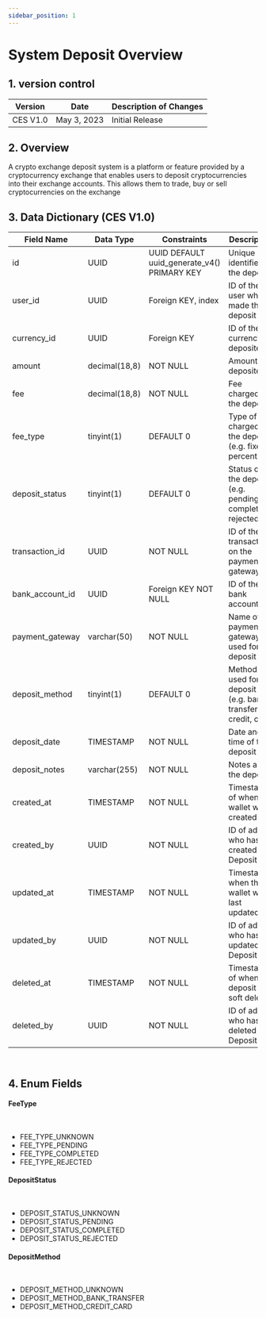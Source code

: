 ```yaml
---
sidebar_position: 1
---
```


# System Deposit Overview

## 1. version control

| Version  | Date        | Description of Changes |
| -------- | ----------- | ---------------------- |
| CES V1.0 | May 3, 2023 | Initial Release        |

## 2. Overview

A crypto exchange deposit system is a platform or feature provided by a cryptocurrency exchange that enables users to deposit cryptocurrencies into their exchange accounts. This allows them to trade, buy or sell cryptocurrencies on the exchange

## 3. Data Dictionary (CES V1.0)

| Field Name      | Data Type     | Constraints                                 | Description                                                    |
| --------------- | ------------- | ------------------------------------------- | -------------------------------------------------------------- |
| id              | UUID          | UUID DEFAULT uuid_generate_v4() PRIMARY KEY | Unique identifier for the deposit                              |
| user_id         | UUID          | Foreign KEY, index                          | ID of the user who made the deposit                            |
| currency_id     | UUID          | Foreign KEY                                 | ID of the currency deposited                                   |
| amount          | decimal(18,8) | NOT NULL                                    | Amount deposited                                               |
| fee             | decimal(18,8) | NOT NULL                                    | Fee charged for the deposit                                    |
| fee_type        | tinyint(1)    | DEFAULT 0                                   | Type of fee charged for the deposit (e.g. fixed percentage)    |
| deposit_status  | tinyint(1)    | DEFAULT 0                                   | Status of the deposit (e.g. pending, completed, rejected)      |
| transaction_id  | UUID          | NOT NULL                                    | ID of the transaction on the payment gateway                   |
| bank_account_id | UUID          | Foreign KEY NOT NULL                        | ID of the bank accounts                                        |
| payment_gateway | varchar(50)   | NOT NULL                                    | Name of the payment gateway used for the deposit               |
| deposit_method  | tinyint(1)    | DEFAULT 0                                   | Method used for the deposit (e.g. bank transfer, credit, card) |
| deposit_date    | TIMESTAMP     | NOT NULL                                    | Date and time of the deposit                                   |
| deposit_notes   | varchar(255)  | NOT NULL                                    | Notes about the deposit                                        |
| created_at      | TIMESTAMP     | NOT NULL                                    | Timestamp of when the wallet was created                       |
| created_by      | UUID          | NOT NULL                                    | ID of admin who has created the Deposit                        |
| updated_at      | TIMESTAMP     | NOT NULL                                    | Timestamp when the wallet was last updated                     |
| updated_by      | UUID          | NOT NULL                                    | ID of admin who has updated the Deposit                        |
| deleted_at      | TIMESTAMP     | NOT NULL                                    | Timestamp of when the deposit was soft deleted                 |
| deleted_by      | UUID          | NOT NULL                                    | ID of admin who has deleted the Deposit                        |

`
`

## 4. Enum Fields

#### **FeeType**

&nbsp;

- FEE_TYPE_UNKNOWN
- FEE_TYPE_PENDING
- FEE_TYPE_COMPLETED
- FEE_TYPE_REJECTED

#### **DepositStatus**

&nbsp;

- DEPOSIT_STATUS_UNKNOWN
- DEPOSIT_STATUS_PENDING
- DEPOSIT_STATUS_COMPLETED
- DEPOSIT_STATUS_REJECTED

#### **DepositMethod**

&nbsp;

- DEPOSIT_METHOD_UNKNOWN
- DEPOSIT_METHOD_BANK_TRANSFER
- DEPOSIT_METHOD_CREDIT_CARD
